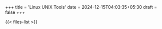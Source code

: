 +++
title = 'Linux UNIX Tools'
date = 2024-12-15T04:03:35+05:30
draft = false
+++

{{< files-list >}}
